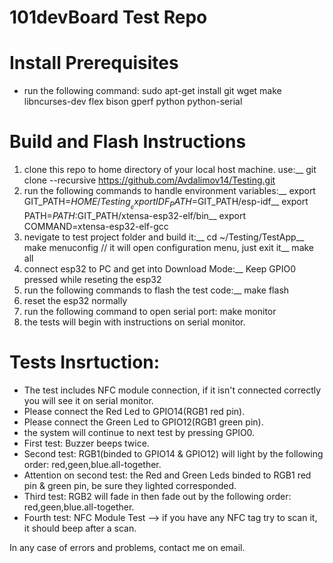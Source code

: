 # 101devBoard Test Repo

# Install Prerequisites
- run the following command:
	sudo apt-get install git wget make libncurses-dev flex bison gperf python python-serial

# Build and Flash Instructions
1. clone this repo to home directory of your local host machine. use:__ git clone --recursive https://github.com/Avdalimov14/Testing.git
2. run the following commands to handle environment variables:__
	export GIT_PATH=$HOME/Testing__
	export IDF_PATH=$GIT_PATH/esp-idf__
	export PATH=$PATH:$GIT_PATH/xtensa-esp32-elf/bin__
	export COMMAND=xtensa-esp32-elf-gcc
3. nevigate to test project folder and build it:__
	cd ~/Testing/TestApp__
        make menuconfig   // it will open configuration menu, just exit it__
        make all
4. connect esp32 to PC and get into Download Mode:__
	Keep GPIO0 pressed while reseting the esp32
5. run the following commands to flash the test code:__
	make flash
5. reset the esp32 normally
6. run the following command to open serial port: make monitor
7. the tests will begin with instructions on serial monitor.


# Tests Insrtuction:
- The test includes NFC module connection, if it isn't connected correctly you will see it on serial monitor. 
- Please connect the Red Led to GPIO14(RGB1 red pin).
- Please connect the Green Led to GPIO12(RGB1 green pin).
- the system will continue to next test by pressing GPIO0.
- First test: Buzzer beeps twice.
- Second test: RGB1(binded to GPIO14 & GPIO12)  will light by the following order: red,geen,blue.all-together.
- Attention on second test: the Red and Green Leds binded to RGB1 red pin & green pin, be sure they lighted corresponded.
- Third test: RGB2 will fade in then fade out by the following order: red,geen,blue.all-together.
- Fourth test: NFC Module Test --> if you have any NFC tag try to scan it, it should beep after a scan.

In any case of errors and problems, contact me on email.

